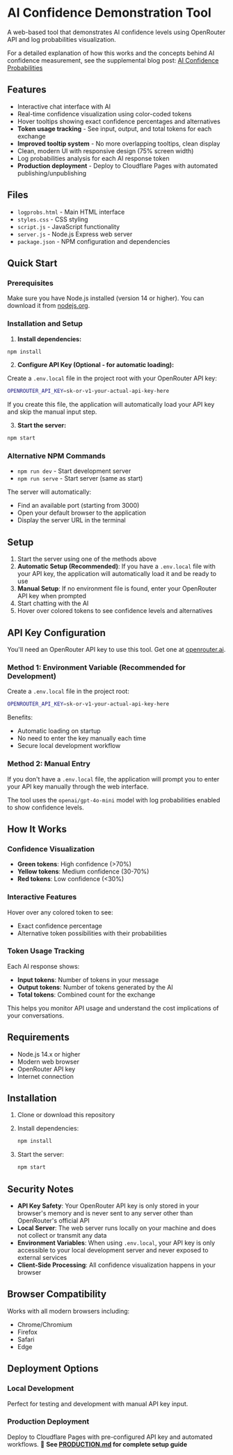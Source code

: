 # AI Confidence Demonstration Tool

A web-based tool that demonstrates AI confidence levels using OpenRouter API and log probabilities visualization.

For a detailed explanation of how this works and the concepts behind AI confidence measurement, see the supplemental blog post: [AI Confidence Probabilities](https://www.edwardjensen.net/posts/2025/2025-06/ai-confidence-probabilities)

## Features

- Interactive chat interface with AI
- Real-time confidence visualization using color-coded tokens
- Hover tooltips showing exact confidence percentages and alternatives
- **Token usage tracking** - See input, output, and total tokens for each exchange
- **Improved tooltip system** - No more overlapping tooltips, clean display
- Clean, modern UI with responsive design (75% screen width)
- Log probabilities analysis for each AI response token
- **Production deployment** - Deploy to Cloudflare Pages with automated publishing/unpublishing

## Files

- `logprobs.html` - Main HTML interface
- `styles.css` - CSS styling
- `script.js` - JavaScript functionality
- `server.js` - Node.js Express web server
- `package.json` - NPM configuration and dependencies

## Quick Start

### Prerequisites

Make sure you have Node.js installed (version 14 or higher). You can download it from [nodejs.org](https://nodejs.org/).

### Installation and Setup

1. **Install dependencies:**

```bash
npm install
```

2. **Configure API Key (Optional - for automatic loading):**

Create a `.env.local` file in the project root with your OpenRouter API key:

```bash
OPENROUTER_API_KEY=sk-or-v1-your-actual-api-key-here
```

If you create this file, the application will automatically load your API key and skip the manual input step.

3. **Start the server:**

```bash
npm start
```

### Alternative NPM Commands

- `npm run dev` - Start development server
- `npm run serve` - Start server (same as start)

The server will automatically:

- Find an available port (starting from 3000)
- Open your default browser to the application
- Display the server URL in the terminal

## Setup

1. Start the server using one of the methods above
2. **Automatic Setup (Recommended)**: If you have a `.env.local` file with your API key, the application will automatically load it and be ready to use
3. **Manual Setup**: If no environment file is found, enter your OpenRouter API key when prompted
4. Start chatting with the AI
5. Hover over colored tokens to see confidence levels and alternatives

## API Key Configuration

You'll need an OpenRouter API key to use this tool. Get one at [openrouter.ai](https://openrouter.ai/).

### Method 1: Environment Variable (Recommended for Development)

Create a `.env.local` file in the project root:

```bash
OPENROUTER_API_KEY=sk-or-v1-your-actual-api-key-here
```

Benefits:

- Automatic loading on startup
- No need to enter the key manually each time
- Secure local development workflow

### Method 2: Manual Entry

If you don't have a `.env.local` file, the application will prompt you to enter your API key manually through the web interface.

The tool uses the `openai/gpt-4o-mini` model with log probabilities enabled to show confidence levels.

## How It Works

### Confidence Visualization

- **Green tokens**: High confidence (>70%)
- **Yellow tokens**: Medium confidence (30-70%)  
- **Red tokens**: Low confidence (<30%)

### Interactive Features

Hover over any colored token to see:

- Exact confidence percentage
- Alternative token possibilities with their probabilities

### Token Usage Tracking

Each AI response shows:

- **Input tokens**: Number of tokens in your message
- **Output tokens**: Number of tokens generated by the AI
- **Total tokens**: Combined count for the exchange

This helps you monitor API usage and understand the cost implications of your conversations.

## Requirements

- Node.js 14.x or higher
- Modern web browser
- OpenRouter API key
- Internet connection

## Installation

1. Clone or download this repository
1. Install dependencies:

   ```bash
   npm install
   ```

1. Start the server:

   ```bash
   npm start
   ```

## Security Notes

- **API Key Safety**: Your OpenRouter API key is only stored in your browser's memory and is never sent to any server other than OpenRouter's official API
- **Local Server**: The web server runs locally on your machine and does not collect or transmit any data
- **Environment Variables**: When using `.env.local`, your API key is only accessible to your local development server and never exposed to external services
- **Client-Side Processing**: All confidence visualization happens in your browser

## Browser Compatibility

Works with all modern browsers including:

- Chrome/Chromium
- Firefox
- Safari
- Edge

## Deployment Options

### Local Development

Perfect for testing and development with manual API key input.

### Production Deployment

Deploy to Cloudflare Pages with pre-configured API key and automated workflows.
📖 **See [PRODUCTION.md](PRODUCTION.md) for complete setup guide**
